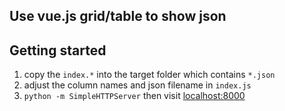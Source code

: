 ## Use vue.js grid/table to show json

## Getting started
1. copy the `index.*` into the target folder which contains `*.json`
2. adjust the column names and json filename in `index.js`
3. `python -m SimpleHTTPServer` then visit <localhost:8000>